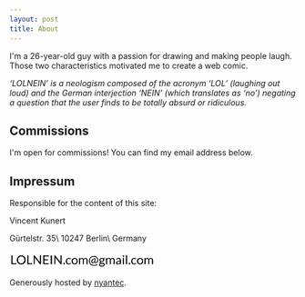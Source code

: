 ```yaml
---
layout: post
title: About
---
```

I'm a 26-year-old guy with a passion for drawing and making people laugh. Those two characteristics motivated me to create a web comic.

*‘LOLNEIN’ is a neologism composed of the acronym ‘LOL’ (laughing out loud) and the German interjection ‘NEIN’ (which translates as ‘no’) negating a question that the user finds to be totally absurd or ridiculous.*

## Commissions

I'm open for commissions! You can find my email address below.

## Impressum

Responsible for the content of this site:

Vincent Kunert

Gürtelstr. 35\\
10247 Berlin\\
Germany

![Email Address](/images/emailaddress.png)

Generously hosted by [nyantec](https://nyantec.com/).
